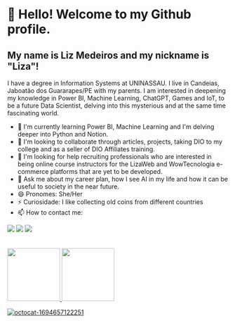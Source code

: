 # 👋 Hello! Welcome to my Github profile.
## My name is Liz Medeiros and my nickname is "Liza"!

 I have a degree in Information Systems at UNINASSAU. 
 I live in Candeias, Jaboatão dos Guararapes/PE with my parents.
 I am interested in deepening my knowledge in Power BI, Machine Learning, ChatGPT, Games and IoT,
 to be a future Data Scientist, delving into this mysterious and at the same time fascinating world.


- 🌱 I'm currently learning Power BI, Machine Learning and I'm delving deeper into Python and Notion.
- 👯 I'm looking to collaborate through articles, projects, taking DIO to my college and as a seller of DIO Affiliates training.
- 🤔 I'm looking for help recruiting professionals who are interested in being online course instructors for the LizaWeb and WowTecnologia e-commerce platforms that are yet to be developed.
- 💬 Ask me about my career plan, how I see AI in my life and how it can be useful to society in the near future.
- 😄 Pronomes: She/Her
- ⚡ Curiosidade: I like collecting old coins from different countries
- 📫 How to contact me:
<div>
<a href="https://instagram.com/dev.learn.universe/" target="_blank"><img loading="lazy" src="https://img.shields.io/badge/-Instagram-%23E4405F?style=for-the-badge&logo=instagram&logoColor=white" target="_blank"></a>
<a href = "mailto:datascience.lizaweb@gmail.com"><img loading="lazy" src="https://img.shields.io/badge/Gmail-D14836?style=for-the-badge&logo=gmail&logoColor=white" target="_blank"></a>
<a href="https://www.linkedin.com/in/lizfelix/" target="_blank"><img loading="lazy" src="https://img.shields.io/badge/-LinkedIn-%230077B5?style=for-the-badge&logo=linkedin&logoColor=white" target="_blank"></a>   
</div>  
<br>
</br>
<div>
<a href="https://github.com/data1991">
<img loading="lazy" height="120em" src="https://github-readme-stats.vercel.app/api/top-langs/?username=data1991&layout=compact&langs_count=7&theme=dracula"/>
<img loading="lazy" height="120em" src="https://github-readme-stats.vercel.app/api?username=data1991&show_icons=true&theme=dracula&include_all_commits=true&count_private=true"/>
</div>


![octocat-1694657122251](https://github.com/data1991/data1991/assets/144493849/a2800826-a4fb-4ef2-93f2-789484ac4721)





